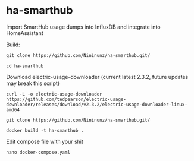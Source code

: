 # ha-smarthub
Import SmartHub usage dumps into InfluxDB and integrate into HomeAssistant

Build:
```
git clone https://github.com/Nininunz/ha-smarthub.git/
```
```
cd ha-smarthub
```

Download electric-usage-downloader (current latest 2.3.2, future updates may break this script)
```
curl -L -o electric-usage-downloader https://github.com/tedpearson/electric-usage-downloader/releases/download/v2.3.2/electric-usage-downloader-linux-amd64
```
```
git clone https://github.com/Nininunz/ha-smarthub.git/
```

```
docker build -t ha-smarthub .
```

Edit compose file with your shit
```
nano docker-compose.yaml
```
